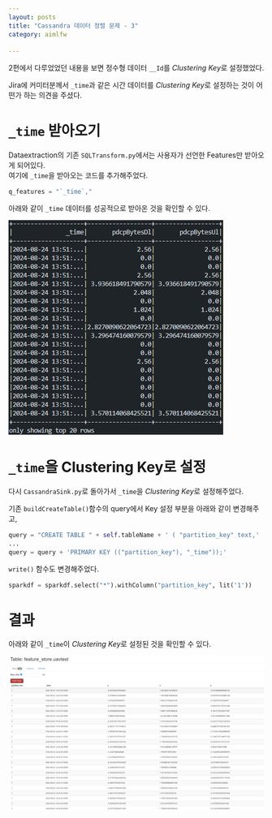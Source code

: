 ```yaml
---
layout: posts
title: "Cassandra 데이터 정렬 문제 - 3"
category: aimlfw

---
```


2편에서 다루었었던 내용을 보면 정수형 데이터 `__Id`를 *Clustering Key*로 설정했었다.

Jira에 커미터분께서 `_time`과 같은 시간 데이터를 *Clustering Key*로 설정하는 것이 어떤가 하는 의견을 주셨다.

# `_time` 받아오기

Dataextraction의 기존 `SQLTransform.py`에서는 사용자가 선언한 Features만 받아오게 되어있다.<br>
여기에 `_time`을 받아오는 코드를 추가해주었다.

```python
q_features = "`_time`,"
```

아래와 같이 `_time` 데이터를 성공적으로 받아온 것을 확인할 수 있다.

<img class="modal img__small" src="/_pages/projects/aimlfw/images/10-1.png" alt=""/>

# `_time`을 Clustering Key로 설정

다시 `CassandraSink.py`로 돌아가서 `_time`을 *Clustering Key*로 설정해주었다.

기존 `buildCreateTable()`함수의 query에서 Key 설정 부분을 아래와 같이 변경해주고,

```python
query = "CREATE TABLE " + self.tableName + ' ( "partition_key" text,'
...
query = query + 'PRIMARY KEY (("partition_key"), "_time"));'
```

`write()` 함수도 변경해주었다.

```python
sparkdf = sparkdf.select("*").withColumn("partition_key", lit('1'))
```

# 결과

아래와 같이 `_time`이 *Clustering Key*로 설정된 것을 확인할 수 있다.

<img class="modal img__small" src="/_pages/projects/aimlfw/images/10-2.png" alt=""/>